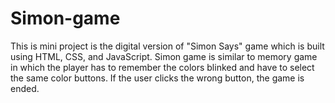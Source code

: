 # Simon-game
This is mini project is the digital version of "Simon Says" game which is built using HTML, CSS, and JavaScript.
Simon game is similar to memory game in which the player has to remember the colors blinked and have to select the same color buttons. If the user clicks the wrong button, the game is ended.
